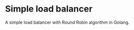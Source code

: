 <h1 id="title">Simple load balancer</h1>

<p id="description">A simple load balancer with Round Robin algorithm in Golang.</p>
